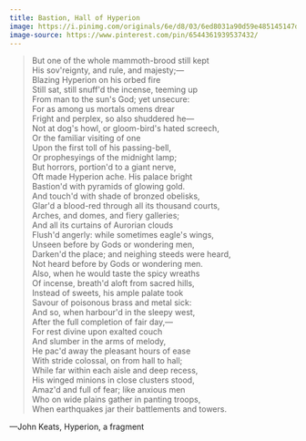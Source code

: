 ```yaml
---
title: Bastion, Hall of Hyperion
image: https://i.pinimg.com/originals/6e/d8/03/6ed8031a90d59e485145147d4d0a572f.jpg
image-source: https://www.pinterest.com/pin/6544361939537432/
---
```


> But one of the whole mammoth-brood still kept  
> His sov'reignty, and rule, and majesty;—  
> Blazing Hyperion on his orbed fire  
> Still sat, still snuff'd the incense, teeming up  
> From man to the sun's God; yet unsecure:  
> For as among us mortals omens drear  
> Fright and perplex, so also shuddered he—  
> Not at dog's howl, or gloom-bird's hated screech,  
> Or the familiar visiting of one  
> Upon the first toll of his passing-bell,  
> Or prophesyings of the midnight lamp;  
> But horrors, portion'd to a giant nerve,  
> Oft made Hyperion ache. His palace bright  
> Bastion'd with pyramids of glowing gold.  
> And touch'd with shade of bronzed obelisks,  
> Glar'd a blood-red through all its thousand courts,  
> Arches, and domes, and fiery galleries;  
> And all its curtains of Aurorian clouds  
> Flush'd angerly: while sometimes eagle's wings,  
> Unseen before by Gods or wondering men,  
> Darken'd the place; and neighing steeds were heard,  
> Not heard before by Gods or wondering men.  
> Also, when he would taste the spicy wreaths  
> Of incense, breath'd aloft from sacred hills,  
> Instead of sweets, his ample palate took  
> Savour of poisonous brass and metal sick:  
> And so, when harbour'd in the sleepy west,  
> After the full completion of fair day,—  
> For rest divine upon exalted couch  
> And slumber in the arms of melody,  
> He pac'd away the pleasant hours of ease  
> With stride colossal, on from hall to hall;  
> While far within each aisle and deep recess,  
> His winged minions in close clusters stood,  
> Amaz'd and full of fear; like anxious men  
> Who on wide plains gather in panting troops,  
> When earthquakes jar their battlements and towers.

&mdash;John Keats, Hyperion, a fragment
